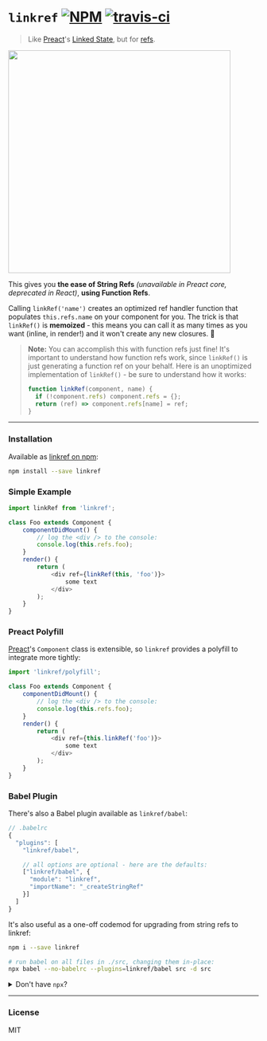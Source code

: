 # `linkref` [![NPM](https://img.shields.io/npm/v/linkref.svg?style=flat)](https://www.npmjs.org/package/linkref) [![travis-ci](https://travis-ci.org/developit/linkref.svg?branch=master)](https://travis-ci.org/developit/linkref)

> Like [Preact]'s [Linked State], but for [refs].

<img src="http://i.imgur.com/V4kTgbn.png" width="447">

This gives you **the ease of String Refs** _(unavailable in Preact core, deprecated in React)_, **using Function Refs**.

Calling `linkRef('name')` creates an optimized ref handler function that populates `this.refs.name` on your component for you. The trick is that `linkRef()` is **memoized** - this means you can call it as many times as you want (inline, in render!) and it won't create any new closures. 🌈

> **Note:** You can accomplish this with function refs just fine! It's important to understand how function refs work, since `linkRef()` is just generating a function ref on your behalf. Here is an unoptimized implementation of `linkRef()` - be sure to understand how it works:
>
> ```js
> function linkRef(component, name) {
>   if (!component.refs) component.refs = {};
>   return (ref) => component.refs[name] = ref;
> }
> ```


---


### Installation

Available as [linkref on npm](https://npm.im/linkref):

```sh
npm install --save linkref
```


### Simple Example

```js
import linkRef from 'linkref';

class Foo extends Component {
    componentDidMount() {
        // log the <div /> to the console:
        console.log(this.refs.foo);
    }
    render() {
        return (
            <div ref={linkRef(this, 'foo')}>
                some text
            </div>
        );
    }
}
```


### Preact Polyfill

[Preact]'s `Component` class is extensible, so `linkref` provides a polyfill to integrate more tightly:

```js
import 'linkref/polyfill';

class Foo extends Component {
    componentDidMount() {
        // log the <div /> to the console:
        console.log(this.refs.foo);
    }
    render() {
        return (
            <div ref={this.linkRef('foo')}>
                some text
            </div>
        );
    }
}
```


### Babel Plugin

There's also a Babel plugin available as `linkref/babel`:

```js
// .babelrc
{
  "plugins": [
    "linkref/babel",

    // all options are optional - here are the defaults:
    ["linkref/babel", {
      "module": "linkref",
      "importName": "_createStringRef"
    }]
  ]
}
```

It's also useful as a one-off codemod for upgrading from string refs to linkref:

```sh
npm i --save linkref

# run babel on all files in ./src, changing them in-place:
npx babel --no-babelrc --plugins=linkref/babel src -d src
```

<details>
<summary>Don't have <code>npx</code>?</summary>

Update to the latest `npm` version to get it, or do this instead:

```sh
# get babel cli:
npm i @babel/core @babel/cli
# you'll be using linkref as a library now:
npm i --save linkref
# run babel on all files in ./src, changing them in-place:
./node_modules/.bin/babel --no-babelrc --plugins=linkref/babel src -d src
```
</details>

---


### License

MIT


[Preact]: https://github.com/developit/preact
[Linked State]: https://preactjs.com/guide/linked-state
[refs]: https://facebook.github.io/react/docs/refs-and-the-dom.html
